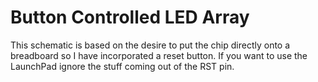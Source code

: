 # Button Controlled LED Array

This schematic is based on the desire to put the chip directly onto a breadboard
so I have incorporated a reset button. If you want to use the LaunchPad ignore the stuff 
coming out of the RST pin.